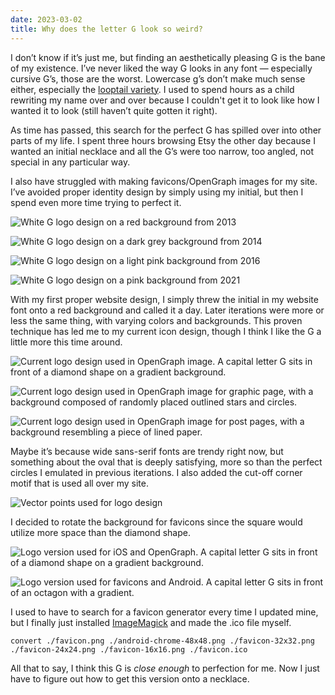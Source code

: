 ```yaml
---
date: 2023-03-02
title: Why does the letter G look so weird?
---
```

I don’t know if it’s just me, but finding an aesthetically pleasing G is the bane of my existence. I’ve never liked the way G looks in any font — especially cursive G’s, those are the worst. Lowercase g’s don’t make much sense either, especially the [looptail variety](https://psycnet.apa.org/doiLanding?doi=10.1037%2Fxhp0000532). I used to spend hours as a child rewriting my name over and over because I couldn't get it to look like how I wanted it to look (still haven’t quite gotten it right).

As time has passed, this search for the perfect G has spilled over into other parts of my life. I spent three hours browsing Etsy the other day because I wanted an initial necklace and all the G’s were too narrow, too angled, not special in any particular way.

I also have struggled with making favicons/OpenGraph images for my site. I’ve avoided proper identity design by simply using my initial, but then I spend even more time trying to perfect it.

<div class="row-quad">

![White G logo design on a red background from 2013](2023-03-02-logo-v1.svg 'Logo design from 2013')

![White G logo design on a dark grey background from 2014](2023-03-02-logo-v2.svg 'Logo design from 2014')

![White G logo design on a light pink background from 2016](2023-03-02-logo-v3.svg 'Logo design from 2016')

![White G logo design on a pink background from 2021](2023-03-02-logo-v4.svg 'Logo design from 2021')

</div>

With my first proper website design, I simply threw the initial in my website font onto a red background and called it a day. Later iterations were more or less the same thing, with varying colors and backgrounds. This proven technique has led me to my current icon design, though I think I like the G a little more this time around.

![Current logo design used in OpenGraph image. A capital letter G sits in front of a diamond shape on a gradient background.](2023-03-02-logo.svg 'Current logo design used in OpenGraph image')

<div class="row-double">

![Current logo design used in OpenGraph image for graphic page, with a background composed of randomly placed outlined stars and circles.](2023-03-02-logo-graphic.svg 'Current logo design used in OpenGraph image for graphic page')

![Current logo design used in OpenGraph image for post pages, with a background resembling a piece of lined paper.](2023-03-02-logo-posts.svg 'Current logo design used in OpenGraph image for post pages')

</div>

Maybe it’s because wide sans-serif fonts are trendy right now, but something about the oval that is deeply satisfying, more so than the perfect circles I emulated in previous iterations. I also added the cut-off corner motif that is used all over my site.

![Vector points used for logo design](2023-03-02-logo-vector.png 'Vector points used for logo design')

I decided to rotate the background for favicons since the square would utilize more space than the diamond shape.

<div class="row-double">

![Logo version used for iOS and OpenGraph. A capital letter G sits in front of a diamond shape on a gradient background.](2023-03-02-logo-ios.svg 'Logo version used for iOS and OpenGraph')

![Logo version used for favicons and Android. A capital letter G sits in front of an octagon with a gradient.](2023-03-02-logo-favicon.svg 'Logo version used for favicons and Android')

</div>

I used to have to search for a favicon generator every time I updated mine, but I finally just installed [ImageMagick](https://imagemagick.org) and made the .ico file myself.

```
convert ./favicon.png ./android-chrome-48x48.png ./favicon-32x32.png ./favicon-24x24.png ./favicon-16x16.png ./favicon.ico
```

All that to say, I think this G is  _close enough_ to perfection for me. Now I just have to figure out how to get this version onto a necklace.